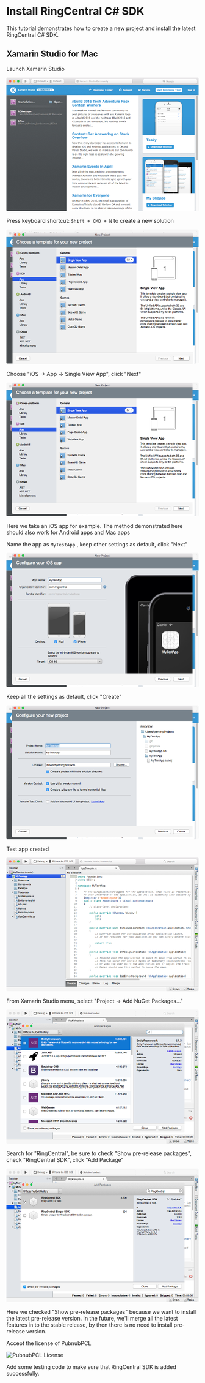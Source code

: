 # Install RingCentral C# SDK

This tutorial demonstrates how to create a new project and install the latest RingCentral C# SDK.


## Xamarin Studio for Mac

Launch Xamarin Studio

![Xamarin Studio](screenshots/xamarin-studio.png)

Press keyboard shortcut: `Shift + CMD + N` to create a new solution

![New Solution](screenshots/new-solution.png)

Choose "iOS -> App -> Single View App", click "Next"

![iOS Single View App](screenshots/ios-single-view-app.png)

Here we take an iOS app for example.
The method demonstrated here should also work for Android apps and Mac apps

Name the app as `MyTestApp` , keep other settings as default, click "Next"

![Create Test App](screenshots/create-test-app-1.png)

Keep all the settings as default, click "Create"

![Create Test App](screenshots/create-test-app-2.png)

Test app created

![Test App Created](screenshots/test-app-created.png)

From Xamarin Studio menu, select "Project -> Add NuGet Packages..."

![NuGet Gallery](screenshots/nuget-gallery.png)

Search for "RingCentral", be sure to check "Show pre-release packages", check "RingCentral SDK", click "Add Package"

![NuGet RingCentral SDK](screenshots/nuget-ringcentral-sdk.png)

Here we checked "Show pre-release packages" because we want to install the latest pre-release version. In the future, we'll merge all the latest features in to the stable release, by then there is no need to install pre-release version.

Accept the license of PubnubPCL

![PubnubPCL License](screenshots/pubnubpcl-license)

Add some testing code to make sure that RingCentral SDK is added successfully.
